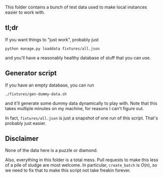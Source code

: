 This folder contains a bunch of test data used to make local instances easier to
work with.

## tl;dr

If you want things to "just work", probably just

`python manage.py loaddata fixtures/all.json`

and you'll have a reasonably healthy database of stuff that you can use.

## Generator script

If you have an empty database, you can run

`./fixtures/gen-dummy-data.sh`

and it'll generate some dummy data dynamically to play with.
Note that this takes multiple minutes on my machine,
for reasons I can't figure out.

In fact, `fixtures/all.json` is just a snapshot of one run of this script.
That's probably just easier.

## Disclaimer

None of the data here is a puzzle or diamond.

Also, everything in this folder is a total mess.
Pull requests to make this less of a pile of sludge are most welcome.
In particular, `create_batch` is $O(n)$,
so we need to fix that to make this script not take freakin forever.
